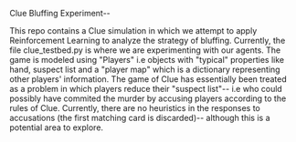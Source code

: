 Clue Bluffing Experiment--

This repo contains a Clue simulation in which we attempt to apply Reinforcement Learning to analyze the strategy of bluffing. 
Currently, the file clue_testbed.py is where we are experimenting with our agents. The game is modeled using "Players"
i.e objects with "typical" properties like hand, suspect list and a "player map" which is a dictionary representing other
players' information. The game of Clue has essentially been treated as a problem in which players reduce their "suspect list"--
i.e who could possibly have commited the murder by accusing players according to the rules of Clue. Currently, there are no heuristics 
in the responses to accusations (the first matching card is discarded)-- although this is a potential area to explore.
